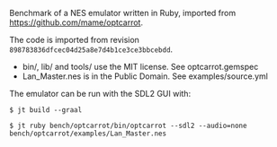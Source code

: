 Benchmark of a NES emulator written in Ruby, imported from https://github.com/mame/optcarrot.

The code is imported from revision `898783836dfcec04d25a8e7d4b1ce3ce3bbcebdd`.

* bin/, lib/ and tools/ use the MIT license.
  See optcarrot.gemspec
* Lan_Master.nes is in the Public Domain.
  See examples/source.yml

The emulator can be run with the SDL2 GUI with:
```
$ jt build --graal

$ jt ruby bench/optcarrot/bin/optcarrot --sdl2 --audio=none bench/optcarrot/examples/Lan_Master.nes
```

